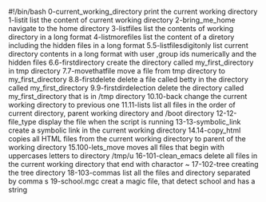 #!/bin/bash
0-current_working_directory print the current working directory
1-listit list the content of current working directory
2-bring_me_home navigate to the home directory
3-listfiles list the contents of working directory in a long format
4-listmorefiles list the content of a diretory including the hidden files in a long format
5.5-listfilesdigitonly list current directory contents in a long format with user ,group ids numerically and the hidden files
6.6-firstdirectory create the directory called my_first_directory in tmp directory
7.7-movethatfile move a file from tmp directory to my_first_directory
8.8-firstdelete delete a file called betty in the directory called my_first_directory
9.9-firstdirdelection delete the directory called my_first_directory that is in /tmp directory 
10.10-back change the current working directory to previous one
11.11-lists list all files in the order of current directory, parent working directory and /boot directory
12-12-file_type display the file when the script is running
13-13-symbolic_link create a symbolic link in the current working directory
14.14-copy_html copies all HTML files from the current working directory to parent of the working directory
15.100-lets_move moves all files that begin with uppercases letters to directory /tmp/u
16-101-clean_emacs delete all files in the current working directory that end with charactor ~
17-102-tree creating the tree directory
18-103-commas list all the files and directory separated by comma
s
19-school.mgc creat a magic file, that detect school and has a string

